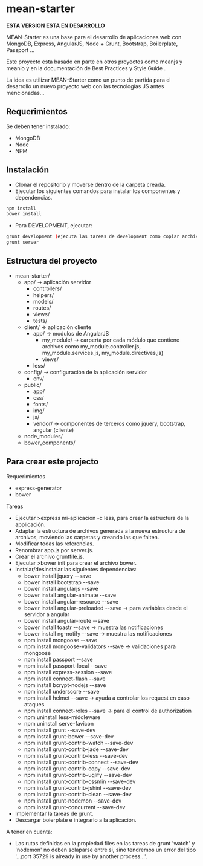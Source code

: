 mean-starter
============

**ESTA VERSION ESTA EN DESARROLLO**

MEAN-Starter es una base para el desarrollo de aplicaciones web con MongoDB, Express, AngularJS, Node + Grunt, Bootstrap, Boilerplate, Passport ...

Este proyecto esta basado en parte en otros proyectos como meanjs y meanio y en la documentación de Best Practices y Style Guide .

La idea es utilizar MEAN-Starter como un punto de partida para el desarrollo un nuevo proyecto web con las tecnologías JS antes mencionadas... 




Requerimientos
--------------

Se deben tener instalado:
- MongoDB
- Node
- NPM


Instalación
-----------

- Clonar el repositorio y moverse dentro de la carpeta creada.
- Ejecutar los siguientes comandos para instalar los componentes y dependencias. 
```sh
npm install
bower install
```
- Para DEVELOPMENT, ejecutar:
```sh 
grunt development (ejecuta las tareas de development como copiar archivos, compilar jade)
grunt server
``` 


Estructura del proyecto
-----------------------
- mean-starter/
    - app/                -> aplicación servidor
        - controllers/
        - helpers/
        - models/
        - routes/
        - views/
        - tests/
    - client/             -> aplicación cliente
        - app/            -> modulos de AngularJS
            - my_module/   -> carperta por cada módulo que contiene archivos como my_module.controller.js, my_module.services.js, my_module.directives,js)
            - views/          
        - less/
    - config/             -> configuración de la aplicación servidor
        - env/
    - public/
        - app/
        - css/        
        - fonts/
        - img/
        - js/
        - vendor/     -> componentes de terceros como jquery, bootstrap, angular (cliente)
    - node_modules/
    - bower_components/


Para crear este projecto
------------------------

Requerimientos

- express-generator
- bower

Tareas
- Ejecutar >express mi-aplicacion -c less, para crear la estructura de la applicación. 
- Adaptar la estructura de archivos generada a la nueva estructura de archivos, moviendo las carpetas y creando las que falten.
- Modificar todas las referencias. 
- Renombrar app.js por server.js.
- Crear el archivo gruntfile.js.
- Ejecutar >bower init para crear el archivo bower.
- Instalar/desinstalar las siguientes dependencias:
    - bower install jquery --save
    - bower install bootstrap --save
    - bower install angularjs --save
    - bower install angular-animate --save
    - bower install angular-resource --save
    - bower install angular-preloaded --save    -> para variables desde el servidor a angular
    - bower install angular-route --save
    - bower install toastr --save   -> muestra las notificaciones
    - bower install ng-notify --save    -> muestra las notificaciones
    - npm install mongoose --save
    - npm install mongoose-validators --save -> validaciones para mongoose
    - npm install passport --save
    - npm install passport-local --save
    - npm install express-session --save
    - npm install connect-flash --save
    - npm install bcrypt-nodejs --save
    - npm install underscore --save
    - npm install helmet --save     -> ayuda a controlar los request en caso ataques
    - npm install connect-roles --save      -> para el control de authorization
    - npm uninstall less-middleware
    - npm uninstall serve-favicon 
    - npm install grunt --save-dev
    - npm install grunt-bower --save-dev
    - npm install grunt-contrib-watch --save-dev
    - npm install grunt-contrib-jade --save-dev
    - npm install grunt-contrib-less --save-dev
    - npm install grunt-contrib-connect --save-dev
    - npm install grunt-contrib-copy --save-dev
    - npm install grunt-contrib-uglify --save-dev
    - npm install grunt-contrib-cssmin --save-dev
    - npm install grunt-contrib-jshint --save-dev
    - npm install grunt-contrib-clean --save-dev
    - npm install grunt-nodemon --save-dev
    - npm install grunt-concurrent --save-dev    
- Implementar la tareas de grunt.
- Descargar boierplate e integrarlo a la aplicación.

A tener en cuenta:
- Las rutas definidas en la propiedad files en las tareas de grunt 'watch' y 'nodemon' no deben solaparse entre si, sino tendremos un error del tipo '...port 35729 is already in use by another process...'.



